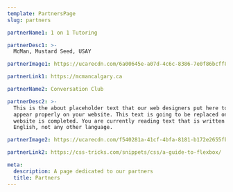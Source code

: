 ```yaml
---
template: PartnersPage
slug: partners

partnerName1: 1 on 1 Tutoring

partnerDesc1: >-
  McMan, Mustard Seed, USAY

partnerImage1: https://ucarecdn.com/6a00645e-a07d-4c6c-8386-7e0f86bcff84/-/crop/1632x1853/0,596/-/preview/

partnerLink1: https://mcmancalgary.ca

partnerName2: Conversation Club

partnerDesc2: >-
  This is the about placeholder text that our web designers put here to make sure words
  appear properly on your website. This text is going to be replaced once the
  website is completed. You are currently reading text that is written in
  English, not any other language.

partnerImage2: https://ucarecdn.com/f540281a-41cf-4bfa-8181-b172e2655fba/-/crop/1632x1777/0,672/-/preview/

partnerLink2: https://css-tricks.com/snippets/css/a-guide-to-flexbox/

meta:
  description: A page dedicated to our partners
  title: Partners
---
```

